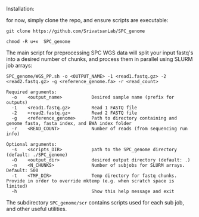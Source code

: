 Installation:

for now, simply clone the repo, and ensure scripts are executable:

	git clone https://github.com/SrivatsanLab/SPC_genome
	
	chmod -R u+x  SPC_genome

The main script for preprocessing SPC WGS data will split your input fastq's into a desired number of chunks, and process them in parallel using SLURM job arrays: 

	SPC_genome/WGS_PP.sh -o <OUTPUT_NAME> -1 <read1.fastq.gz> -2 <read2.fastq.gz> -g <reference_genome.fa> -r <read_count>

	Required arguments:
	  -o    <output_name>           Desired sample name (prefix for outputs)
	  -1    <read1.fastq.gz>        Read 1 FASTQ file
	  -2    <read2.fastq.gz>        Read 2 FASTQ file
	  -g    <reference_genome>      Path to directory containing and genome fasta, fasta index, and BWA index folder
	  -r    <READ_COUNT>            Number of reads (from sequencing run info)

	Optional arguments:
	  -s    <scripts_DIR>           path to the SPC_genome directory (default: ./SPC_genome)
	  -O    <output_dir>            desired output directory (default: .)
	  -n    <N_CHUNKS>              Number of subjobs for SLURM arrays. Default: 500
	  -t    <TMP_DIR>               Temp directory for fastq chunks. Provide in order to override mktemp (e.g. when scratch space is limited)
	  -h                            Show this help message and exit
	  
The subdirectory `SPC_genome/scr` contains scripts used for each sub job, and other useful utilities.
